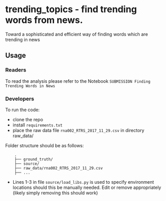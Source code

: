 # trending_topics - find trending words from news. 

Toward a sophisticated and efficient way of finding words which are trending in news

## Usage
### Readers
To read the analysis please refer to the Notebook `SUBMISSION Finding Trending Words in News`

### Developers
To run the code:
- clone the repo
- install `requirements.txt`
- place the raw data file `rna002_RTRS_2017_11_29.csv` in directory raw_data/

Folder structure should be as follows:

	    .
	    ├── ground_truth/
	    ├── source/
	    ├── raw_data/rna002_RTRS_2017_11_29.csv
	    ├── ...
    
- Lines 1-3 in file `source/load_libs.py` is used to specify environment locations should this be manually needed. 
Edit or remove appropriately (likely simply removing this should work)
